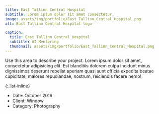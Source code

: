 ```yaml
---
title: East Tallinn Central Hospital
subtitle: Lorem ipsum dolor sit amet consectetur.
image: assets/img/portfolio/East_Tallinn_Central_Hospital.png
alt: East Tallinn Central Hospital logo

caption:
  title: East Tallinn Central Hospital
  subtitle: AI Mentoring
  thumbnail: assets/img/portfolio/East_Tallinn_Central_Hospital.png
---
```

Use this area to describe your project. Lorem ipsum dolor sit amet, consectetur adipisicing elit. Est blanditiis dolorem culpa incidunt minus dignissimos deserunt repellat aperiam quasi sunt officia expedita beatae cupiditate, maiores repudiandae, nostrum, reiciendis facere nemo!

{:.list-inline}
- Date: October 2019
- Client: Window
- Category: Photography

